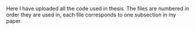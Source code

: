 Here I have uploaded all the code used in thesis. The files are numbered in order they are used in, each file corresponds to one subsection in my paper.
